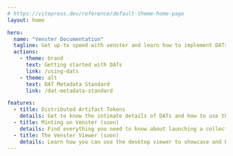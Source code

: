 ```yaml
---
# https://vitepress.dev/reference/default-theme-home-page
layout: home

hero:
  name: "Venster Documentation"
  tagline: Get up-to speed with venster and learn how to implement DATs
  actions:
    - theme: brand
      text: Getting started with DATs
      link: /using-dats
    - theme: alt
      text: DAT Metadata Standard
      link: /dat-metadata-standard

features:
  - title: Distributed Artifact Tokens
    details: Get to know the intimate details of DATs and how to use them in your work.
  - title: Minting on Venster (soon)
    details: Find everything you need to know about launching a collection on venster.
  - title: The Venster Viewer (soon)
    details: Learn how you can use the desktop viewer to showcase and back up your DATs.
---
```

